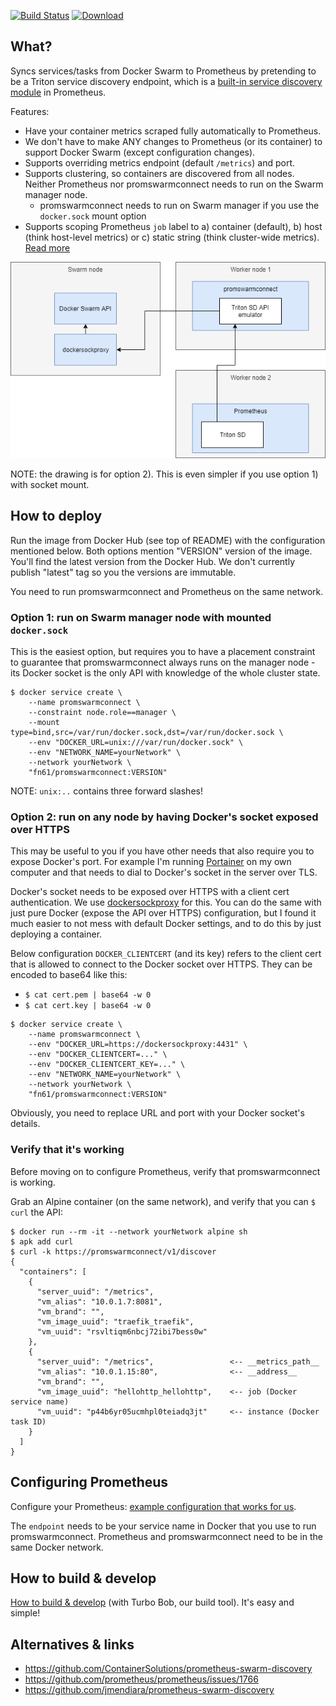[![Build Status](https://img.shields.io/travis/function61/promswarmconnect.svg?style=for-the-badge)](https://travis-ci.org/function61/promswarmconnect)
[![Download](https://img.shields.io/docker/pulls/fn61/promswarmconnect.svg?style=for-the-badge)](https://hub.docker.com/r/fn61/promswarmconnect/)

What?
-----

Syncs services/tasks from Docker Swarm to Prometheus by pretending to be a Triton service
discovery endpoint, which is a
[built-in service discovery module](https://github.com/prometheus/prometheus/tree/master/discovery/triton)
in Prometheus.

Features:

- Have your container metrics scraped fully automatically to Prometheus.
- We don't have to make ANY changes to Prometheus (or its container) to support Docker
  Swarm (except configuration changes).
- Supports overriding metrics endpoint (default `/metrics`) and port.
- Supports clustering, so containers are discovered from all nodes. Neither Prometheus
  nor promswarmconnect needs to run on the Swarm manager node.
    * promswarmconnect needs to run on Swarm manager if you use the `docker.sock` mount option
- Supports scoping Prometheus `job` label to a) container (default), b) host (think host-level
  metrics) or c) static string (think cluster-wide metrics).
  [Read more](https://github.com/function61/promswarmconnect/blob/1eb89b3c0219f374aa116e6068ca02ac13b13f30/promswarmconnect/main.go#L189)

![](docs/architecture.png)

NOTE: the drawing is for option 2). This is even simpler if you use option 1) with socket mount.


How to deploy
-------------

Run the image from Docker Hub (see top of README) with the configuration mentioned below.
Both options mention "VERSION" version of the image. You'll find the latest version from
the Docker Hub. We don't currently publish "latest" tag so you the versions are immutable.

You need to run promswarmconnect and Prometheus on the same network.

### Option 1: run on Swarm manager node with mounted `docker.sock`

This is the easiest option, but requires you to have a placement constraint to guarantee
that promswarmconnect always runs on the manager node - its Docker socket is the only API
with knowledge of the whole cluster state.

```
$ docker service create \
	--name promswarmconnect \
	--constraint node.role==manager \
	--mount type=bind,src=/var/run/docker.sock,dst=/var/run/docker.sock \
	--env "DOCKER_URL=unix:///var/run/docker.sock" \
	--env "NETWORK_NAME=yourNetwork" \
	--network yourNetwork \
	"fn61/promswarmconnect:VERSION"
```

NOTE: `unix:..` contains three forward slashes!


### Option 2: run on any node by having Docker's socket exposed over HTTPS

This may be useful to you if you have other needs that also require you to expose Docker's
port. For example I'm running [Portainer](https://www.portainer.io/) on my own computer
and that needs to dial to Docker's socket in the server over TLS.

Docker's socket needs to be exposed over HTTPS with a client cert authentication. We use
[dockersockproxy](https://github.com/function61/dockersockproxy) for this. You can do the
same with just pure Docker (expose the API over HTTPS) configuration, but I found it much
easier to not mess with default Docker settings, and to do this by just deploying a container.

Below configuration `DOCKER_CLIENTCERT` (and its key) refers to the client cert that is allowed to
connect to the Docker socket over HTTPS. They can be encoded to base64 like this:

- `$ cat cert.pem | base64 -w 0`
- `$ cat cert.key | base64 -w 0`

```
$ docker service create \
	--name promswarmconnect \
	--env "DOCKER_URL=https://dockersockproxy:4431" \
	--env "DOCKER_CLIENTCERT=..." \
	--env "DOCKER_CLIENTCERT_KEY=..." \
	--env "NETWORK_NAME=yourNetwork" \
	--network yourNetwork \
	"fn61/promswarmconnect:VERSION"
```

Obviously, you need to replace URL and port with your Docker socket's details.

### Verify that it's working

Before moving on to configure Prometheus, verify that promswarmconnect is working.

Grab an Alpine container (on the same network), and verify that you can `$ curl` the API:

```
$ docker run --rm -it --network yourNetwork alpine sh
$ apk add curl
$ curl -k https://promswarmconnect/v1/discover
{
  "containers": [
    {
      "server_uuid": "/metrics",
      "vm_alias": "10.0.1.7:8081",
      "vm_brand": "",
      "vm_image_uuid": "traefik_traefik",
      "vm_uuid": "rsvltiqm6nbcj72ibi7bess0w"
    },
    {
      "server_uuid": "/metrics",                 <-- __metrics_path__
      "vm_alias": "10.0.1.15:80",                <-- __address__
      "vm_brand": "",
      "vm_image_uuid": "hellohttp_hellohttp",    <-- job (Docker service name)
      "vm_uuid": "p44b6yr05ucmhpl0teiadq3jt"     <-- instance (Docker task ID)
    }
  ]
}
```


Configuring Prometheus
----------------------

Configure your Prometheus:
[example configuration that works for us](https://github.com/function61/prometheus-conf/blob/master/prometheus.yml).

The `endpoint` needs to be your service name in Docker that you use to run promswarmconnect.
Prometheus and promswarmconnect need to be in the same Docker network.


How to build & develop
----------------------

[How to build & develop](https://github.com/function61/turbobob/blob/master/docs/external-how-to-build-and-dev.md)
(with Turbo Bob, our build tool). It's easy and simple!


Alternatives & links
--------------------

- https://github.com/ContainerSolutions/prometheus-swarm-discovery
- https://github.com/prometheus/prometheus/issues/1766
- https://github.com/jmendiara/prometheus-swarm-discovery
